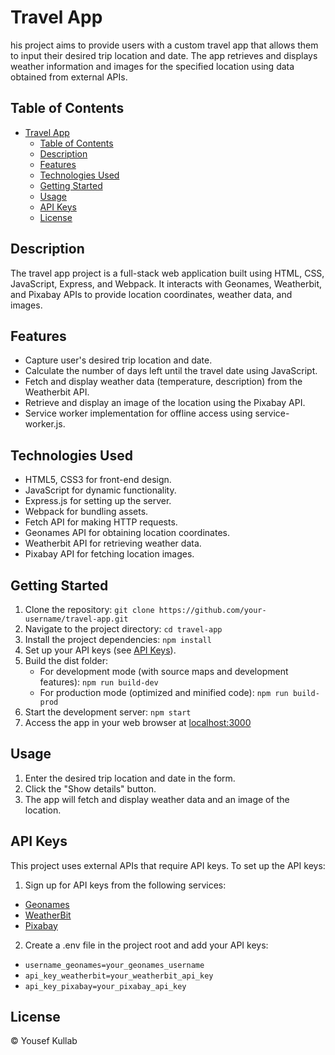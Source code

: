 # Travel App

his project aims to provide users with a custom travel app that allows them to input their desired trip location and date. The app retrieves and displays weather information and images for the specified location using data obtained from external APIs.

## Table of Contents

- [Travel App](#travel-app)
  - [Table of Contents](#table-of-contents)
  - [Description](#description)
  - [Features](#features)
  - [Technologies Used](#technologies-used)
  - [Getting Started](#getting-started)
  - [Usage](#usage)
  - [API Keys](#api-keys)
  - [License](#license)

## Description

The travel app project is a full-stack web application built using HTML, CSS, JavaScript, Express, and Webpack. It interacts with Geonames, Weatherbit, and Pixabay APIs to provide location coordinates, weather data, and images.

## Features

- Capture user's desired trip location and date.
- Calculate the number of days left until the travel date using JavaScript.
- Fetch and display weather data (temperature, description) from the Weatherbit API.
- Retrieve and display an image of the location using the Pixabay API.
- Service worker implementation for offline access using service-worker.js.

## Technologies Used

- HTML5, CSS3 for front-end design.
- JavaScript for dynamic functionality.
- Express.js for setting up the server.
- Webpack for bundling assets.
- Fetch API for making HTTP requests.
- Geonames API for obtaining location coordinates.
- Weatherbit API for retrieving weather data.
- Pixabay API for fetching location images.


## Getting Started

1. Clone the repository: `git clone https://github.com/your-username/travel-app.git`
2. Navigate to the project directory: `cd travel-app`
3. Install the project dependencies: `npm install`
4. Set up your API keys (see [API Keys](#api-keys)).
5. Build the dist folder:
    - For development mode (with source maps and development features): `npm run build-dev`
    - For production mode (optimized and minified code): `npm run build-prod`
6. Start the development server: `npm start`
7. Access the app in your web browser at [localhost:3000](http://localhost:3000)

## Usage

1. Enter the desired trip location and date in the form.
2. Click the "Show details" button.
3. The app will fetch and display weather data and an image of the location.

## API Keys

This project uses external APIs that require API keys. To set up the API keys:

1. Sign up for API keys from the following services:

- [Geonames](http://www.geonames.org/export/web-services.html)
- [WeatherBit](https://www.weatherbit.io/account/create)
- [Pixabay](https://pixabay.com/api/docs/)

2. Create a .env file in the project root and add your API keys:
- `username_geonames=your_geonames_username`
- `api_key_weatherbit=your_weatherbit_api_key`
- `api_key_pixabay=your_pixabay_api_key`

## License

© Yousef Kullab

